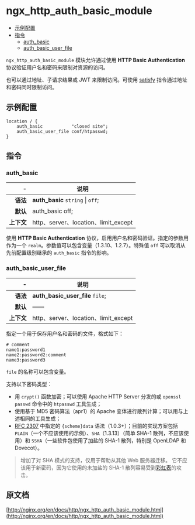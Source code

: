 # ngx_http_auth_basic_module

- [示例配置](#example_configuration)
- [指令](#directives)
    - [auth_basic](#auth_basic)
    - [auth_basic_user_file](#auth_basic_user_file)

`ngx_http_auth_basic_module` 模块允许通过使用 **HTTP Basic Authentication** 协议验证用户名和密码来限制对资源的访问。

也可以通过地址、子请求结果或 JWT 来限制访问。可使用 [satisfy](ngx_http_core_module.html#satisfy) 指令通过地址和密码同时限制访问。

<a id="example_configuration"></a>

## 示例配置
```nginx
location / {
    auth_basic           "closed site";
    auth_basic_user_file conf/htpasswd;
}
```

<a id="directives"></a>

## 指令

### auth_basic

|\-|说明|
|------:|------|
|**语法**|**auth_basic** `string` \| `off`;|
|**默认**|auth_basic off;|
|**上下文**|http、server、location、limit_except|

使用 **HTTP Basic Authentication** 协议，启用用户名和密码验证。指定的参数用作为一个 `realm`。参数值可以包含变量（1.3.10、1.2.7）。特殊值 `off` 可以取消从先前配置级别继承的 `auth_basic` 指令的影响。

### auth_basic_user_file

|\-|说明|
|------:|------|
|**语法**|**auth_basic_user_file** `file`;|
|**默认**|——|
|**上下文**|http、server、location、limit_except|

指定一个用于保存用户名和密码的文件，格式如下：

```
# comment
name1:password1
name2:password2:comment
name3:password3
```

`file` 的名称可以包含变量。

支持以下密码类型：

- 用 `crypt()` 函数加密；可以使用 Apache HTTP Server 分发的或 `openssl passwd` 命令中的 `htpasswd` 工具生成；
- 使用基于 MD5 密码算法（apr1）的 Apache 变体进行散列计算；可以用与上述相同的工具生成；
- [RFC 2307](https://tools.ietf.org/html/rfc2307#section-5.3) 中指定的 `{scheme}data` 语法（1.0.3+）；目前的实现方案包括 `PLAIN`（一个不应该使用的示例）、`SHA`（1.3.13）（简单 SHA-1 散列，不应该使用）和 `SSHA`（一些软件包使用了加盐的 SHA-1 散列，特别是 OpenLDAP 和 Dovecot）。

> 增加了对 SHA 模式的支持，仅用于帮助从其他 Web 服务器迁移。 它不应该用于新密码，因为它使用的未加盐的 SHA-1 散列容易受到[彩虹表](http://en.wikipedia.org/wiki/Rainbow_attack)的攻击。

## 原文档

[http://nginx.org/en/docs/http/ngx_http_auth_basic_module.html](http://nginx.org/en/docs/http/ngx_http_auth_basic_module.html)